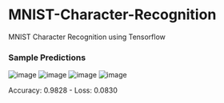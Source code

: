 # MNIST-Character-Recognition
MNIST Character Recognition using Tensorflow


### Sample Predictions

![image](https://github.com/user-attachments/assets/79141407-f508-474c-b128-38e97c6c1b12)
![image](https://github.com/user-attachments/assets/61b0716f-471a-44d2-a8d2-987c4eee2b4e)
![image](https://github.com/user-attachments/assets/a59e0004-3997-4599-ae16-9c3d9556ce05)
![image](https://github.com/user-attachments/assets/a7fa169b-a411-4966-85e3-475bf2ed0597)

 Accuracy: 0.9828 - Loss: 0.0830


